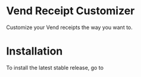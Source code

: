 Vend Receipt Customizer
=======================

Customize your Vend receipts the way you want to.

Installation
============

To install the latest stable release, go to